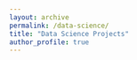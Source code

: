 ```yaml
---
layout: archive
permalink: /data-science/
title: "Data Science Projects"
author_profile: true
---
```

